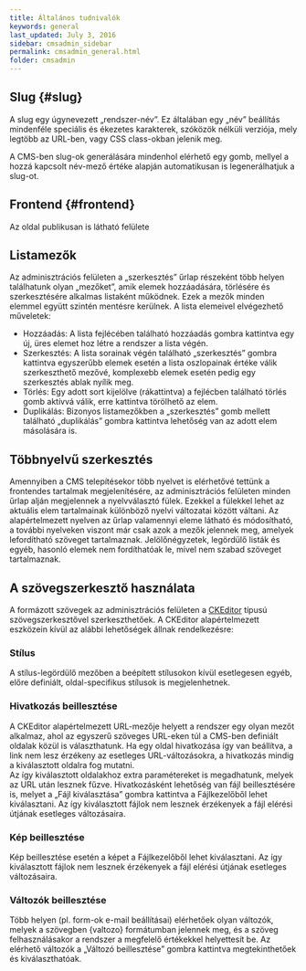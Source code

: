 ```yaml
---
title: Általános tudnivalók
keywords: general
last_updated: July 3, 2016
sidebar: cmsadmin_sidebar
permalink: cmsadmin_general.html
folder: cmsadmin
---
```


## Slug {#slug}

A slug egy úgynevezett „rendszer-név”. Ez általában egy „név” beállítás mindenféle speciális és ékezetes karakterek, szóközök nélküli verziója, mely legtöbb az URL-ben, vagy CSS class-okban jelenik meg. 

A CMS-ben slug-ok generálására mindenhol elérhető egy gomb, mellyel a hozzá kapcsolt név-mező értéke alapján automatikusan is legenerálhatjuk a slug-ot.

## Frontend {#frontend}

Az oldal publikusan is látható felülete

## Listamezők

Az adminisztrációs felületen a „szerkesztés” űrlap részeként több helyen találhatunk olyan „mezőket”, amik elemek hozzáadására, törlésére és szerkesztésére alkalmas listaként működnek. Ezek a mezők minden elemmel együtt szintén mentésre kerülnek. A lista elemeivel elvégezhető műveletek:
* Hozzáadás: A lista fejlécében található hozzáadás gombra kattintva egy új, üres elemet hoz létre a rendszer a lista végén.
* Szerkesztés: A lista sorainak végén található „szerkesztés” gombra kattintva egyszerűbb elemek esetén a lista oszlopainak értéke válik szerkeszthető mezővé, komplexebb elemek esetén pedig egy szerkesztés ablak nyílik meg.
* Törlés: Egy adott sort kijelölve (rákattintva) a fejlécben található törlés gomb aktívvá válik, erre kattintva törölhető az elem.
* Duplikálás: Bizonyos listamezőkben a „szerkesztés” gomb mellett található „duplikálás” gombra kattintva lehetőség van az adott elem másolására is.

## Többnyelvű szerkesztés
Amennyiben a CMS telepítésekor több nyelvet is elérhetővé tettünk a frontendes tartalmak megjelenítésére, az adminisztrációs felületen minden űrlap alján megjelennek a nyelvválasztó fülek. Ezekkel a fülekkel lehet az aktuális elem tartalmainak különböző nyelvi változatai között váltani. Az alapértelmezett nyelven az űrlap valamennyi eleme látható és módosítható, a további nyelveken viszont már csak azok a mezők jelennek meg, amelyek lefordítható szöveget tartalmaznak. Jelölőnégyzetek, legördülő listák és egyéb, hasonló elemek nem fordíthatóak le, mivel nem szabad szöveget tartalmaznak.

## A szövegszerkesztő használata

A formázott szövegek az adminisztrációs felületen a [CKEditor](https://ckeditor.com/) típusú szövegszerkesztővel szerkeszthetőek. A CKEditor alapértelmezett eszközein kívül az alábbi lehetőségek állnak rendelkezésre:

### Stílus

A stílus-legördülő mezőben a beépített stílusokon kívül esetlegesen egyéb, előre definiált, oldal-specifikus stílusok is megjelenhetnek.

### Hivatkozás beillesztése

A CKEditor alapértelmezett URL-mezője helyett a rendszer egy olyan mezőt alkalmaz, ahol az egyszerű szöveges URL-eken túl a CMS-ben definiált oldalak közül is választhatunk. Ha egy oldal hivatkozása így van beállítva, a link nem lesz érzékeny az esetleges URL-változásokra, a hivatkozás mindig a kiválasztott oldalra fog mutatni.  
Az így kiválasztott oldalakhoz extra paramétereket is megadhatunk, melyek az URL után lesznek fűzve.
Hivatkozásként lehetőség van fájl beillesztésére is, melyet a „Fájl kiválasztása” gombra kattintva a Fájlkezelőből lehet kiválasztani. Az így kiválasztott fájlok nem lesznek érzékenyek a fájl elérési útjának esetleges változásaira.

### Kép beillesztése

Kép beillesztése esetén a képet a Fájlkezelőből lehet kiválasztani. Az így kiválasztott fájlok nem lesznek érzékenyek a fájl elérési útjának esetleges változásaira.

### Változók beillesztése

Több helyen (pl. form-ok e-mail beállításai) elérhetőek olyan változók, melyek a szövegben {valtozo} formátumban jelennek meg, és a szöveg felhasználásakor a rendszer a megfelelő értékekkel helyettesít be. Az elérhető változók a „Változó beillesztése” gombra kattintva megtekinthetőek és kiválaszthatóak.
